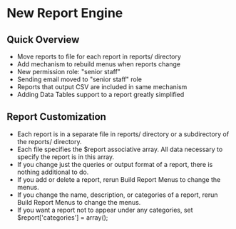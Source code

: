 # New Report Engine


## Quick Overview

* Move reports to file for each report in reports/ directory
* Add mechanism to rebuild menus when reports change
* New permission role: "senior staff"
* Sending email moved to "senior staff" role
* Reports that output CSV are included in same mechanism
* Adding Data Tables support to a report greatly simplified


## Report Customization

* Each report is in a separate file in reports/ directory or a subdirectory of the reports/ directory.
* Each file specifies the $report associative array.  All data necessary to specify
the report is in this array.
* If you change just the queries or output format of a report, there is nothing additional to do.
* If you add or delete a report, rerun Build Report Menus to change the menus.
* If you change the name, description, or categories of a report, rerun Build Report Menus to change the menus.
* If you want a report not to appear under any categories, set $report\['categories'] = array();


